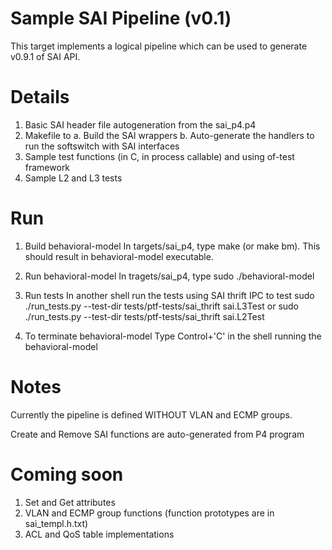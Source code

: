 Sample SAI Pipeline (v0.1)
==========================
This target implements a logical pipeline which can be used to generate v0.9.1 of SAI API.

Details
=======
1. Basic SAI header file autogeneration from the sai_p4.p4
2. Makefile to 
   a. Build the SAI wrappers
   b. Auto-generate the handlers to run the softswitch with SAI interfaces
3. Sample test functions (in C, in process callable) and using of-test framework
4. Sample L2 and L3 tests

Run
===

1. Build behavioral-model
   In targets/sai_p4, type make (or make bm).
   This should result in behavioral-model executable.

2. Run behavioral-model
   In tragets/sai_p4, type sudo ./behavioral-model

3. Run tests
   In another shell run the tests using SAI thrift IPC to test
   sudo ./run_tests.py --test-dir tests/ptf-tests/sai_thrift sai.L3Test
   or
   sudo ./run_tests.py --test-dir tests/ptf-tests/sai_thrift sai.L2Test

4. To terminate behavioral-model
   Type Control+'C' in the shell running the behavioral-model


Notes
=====

Currently the pipeline is defined WITHOUT VLAN and ECMP groups.

Create and Remove SAI functions are auto-generated from P4 program

Coming soon
===========

1. Set and Get attributes
2. VLAN and ECMP group functions (function prototypes are in sai_templ.h.txt)
3. ACL and QoS table implementations
